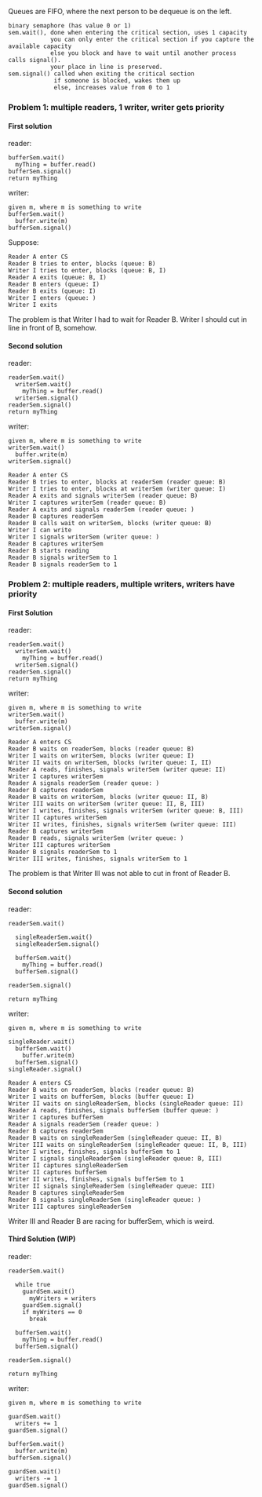 
Queues are FIFO, where the next person to be dequeue is on the left.

```
binary semaphore (has value 0 or 1)
sem.wait(), done when entering the critical section, uses 1 capacity
            you can only enter the critical section if you capture the available capacity
            else you block and have to wait until another process calls signal().
            your place in line is preserved.
sem.signal() called when exiting the critical section
             if someone is blocked, wakes them up
             else, increases value from 0 to 1
```

### Problem 1: multiple readers, 1 writer, writer gets priority

#### First solution

reader:

```
bufferSem.wait()
  myThing = buffer.read()
bufferSem.signal()
return myThing
```

writer:

```
given m, where m is something to write
bufferSem.wait()
  buffer.write(m)
bufferSem.signal()
```


Suppose:

```
Reader A enter CS
Reader B tries to enter, blocks (queue: B)
Writer I tries to enter, blocks (queue: B, I)
Reader A exits (queue: B, I)
Reader B enters (queue: I)
Reader B exits (queue: I)
Writer I enters (queue: )
Writer I exits
```

The problem is that Writer I had to wait for Reader B. Writer I should cut in line in front of B, somehow.

#### Second solution

reader:

```
readerSem.wait()
  writerSem.wait()
    myThing = buffer.read()
  writerSem.signal()
readerSem.signal()
return myThing
```

writer:

```
given m, where m is something to write
writerSem.wait()
  buffer.write(m)
writerSem.signal()
```

```
Reader A enter CS
Reader B tries to enter, blocks at readerSem (reader queue: B)
Writer I tries to enter, blocks at writerSem (writer queue: I)
Reader A exits and signals writerSem (reader queue: B)
Writer I captures writerSem (reader queue: B)
Reader A exits and signals readerSem (reader queue: )
Reader B captures readerSem
Reader B calls wait on writerSem, blocks (writer queue: B)
Writer I can write
Writer I signals writerSem (writer queue: )
Reader B captures writerSem
Reader B starts reading
Reader B signals writerSem to 1
Reader B signals readerSem to 1
```


  
### Problem 2: multiple readers, multiple writers, writers have priority

#### First Solution

reader:

```
readerSem.wait()
  writerSem.wait()
    myThing = buffer.read()
  writerSem.signal()
readerSem.signal()
return myThing
```

writer:

```
given m, where m is something to write
writerSem.wait()
  buffer.write(m)
writerSem.signal()
```


```
Reader A enters CS
Reader B waits on readerSem, blocks (reader queue: B)
Writer I waits on writerSem, blocks (writer queue: I)
Writer II waits on writerSem, blocks (writer queue: I, II)
Reader A reads, finishes, signals writerSem (writer queue: II)
Writer I captures writerSem
Reader A signals readerSem (reader queue: )
Reader B captures readerSem
Reader B waits on writerSem, blocks (writer queue: II, B)
Writer III waits on writerSem (writer queue: II, B, III)
Writer I writes, finishes, signals writerSem (writer queue: B, III)
Writer II captures writerSem
Writer II writes, finishes, signals writerSem (writer queue: III)
Reader B captures writerSem
Reader B reads, signals writerSem (writer queue: )
Writer III captures writerSem
Reader B signals readerSem to 1
Writer III writes, finishes, signals writerSem to 1       
```

The problem is that Writer III was not able to cut in front of Reader B.

#### Second solution

reader:

```
readerSem.wait()

  singleReaderSem.wait()
  singleReaderSem.signal()
  
  bufferSem.wait()
    myThing = buffer.read()
  bufferSem.signal()

readerSem.signal()

return myThing
```

writer:

```
given m, where m is something to write

singleReader.wait()
  bufferSem.wait()
    buffer.write(m)
  bufferSem.signal()
singleReader.signal()
```



```
Reader A enters CS
Reader B waits on readerSem, blocks (reader queue: B)
Writer I waits on bufferSem, blocks (buffer queue: I)
Writer II waits on singleReaderSem, blocks (singleReader queue: II)
Reader A reads, finishes, signals bufferSem (buffer queue: )
Writer I captures bufferSem
Reader A signals readerSem (reader queue: )
Reader B captures readerSem
Reader B waits on singleReaderSem (singleReader queue: II, B)
Writer III waits on singleReaderSem (singleReader queue: II, B, III)
Writer I writes, finishes, signals bufferSem to 1
Writer I signals singleReaderSem (singleReader queue: B, III)
Writer II captures singleReaderSem
Writer II captures bufferSem
Writer II writes, finishes, signals bufferSem to 1
Writer II signals singleReaderSem (singleReader queue: III)
Reader B captures singleReaderSem
Reader B signals singleReaderSem (singleReader queue: )
Writer III captures singleReaderSem
```

Writer III and Reader B are racing for bufferSem, which is weird.


  
#### Third Solution (WIP)



reader:

```
readerSem.wait()

  while true
    guardSem.wait()
      myWriters = writers
    guardSem.signal()
    if myWriters == 0
      break
  
  bufferSem.wait()
    myThing = buffer.read()
  bufferSem.signal()

readerSem.signal()

return myThing
```

writer:

```
given m, where m is something to write

guardSem.wait()
  writers += 1
guardSem.signal()

bufferSem.wait()
  buffer.write(m)
bufferSem.signal()

guardSem.wait()
  writers -= 1
guardSem.signal()

```
